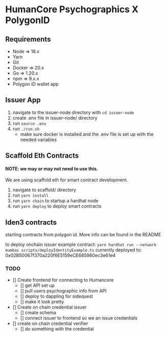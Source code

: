 # HumanCore Psychographics X PolygonID

## Requirements 
- Node => 18.x
- Yarn 
- Git  
- Docker => 20.x
- Go => 1.20.x
- npm => 9.x.x
- Polygon ID wallet app 

## Issuer App
1. navigate to the issuer-node directory with ```cd issuer-node```
2. create .env file in issuer-node/ directory 
3. run ```source .env```
4. run ```./run.sh```
    - make sure docker is installed and the .env file is set up with the needed variables

## Scaffold Eth Contracts 
#### NOTE: we may or may not need to use this.
We are using scaffold eth for smart contract development. 

1. navigate to scaffold/ directory 
2. run ```yarn install```
3. run ```yarn chain``` to startup a hardhat node 
4. run ```yarn deploy``` to deploy smart contracts

## Iden3 contracts 
starting contracts from polygon id. More info can be found in the README

to deploy onchain issuer example contract: ```yarn hardhat run --network mumbai scripts/deployIdentityExample.ts```
currently deployed to: 0x02B50067f370a220f6E5159eCE685980ec3e61e4



### TODO 
- [] Create frontend for connecting to Humancore 
    - [] get API set up 
    - [] pull users psychographic info from API
    - [] deploy to dappling for sidequest 
    - [] make it look pretty
- [] Create on chain credential issuer 
    - [] create schema 
    - [] connect issuer to frontend so we an issue credentials 
- [] create on chain credential verifier 
    - [] do something with the credential